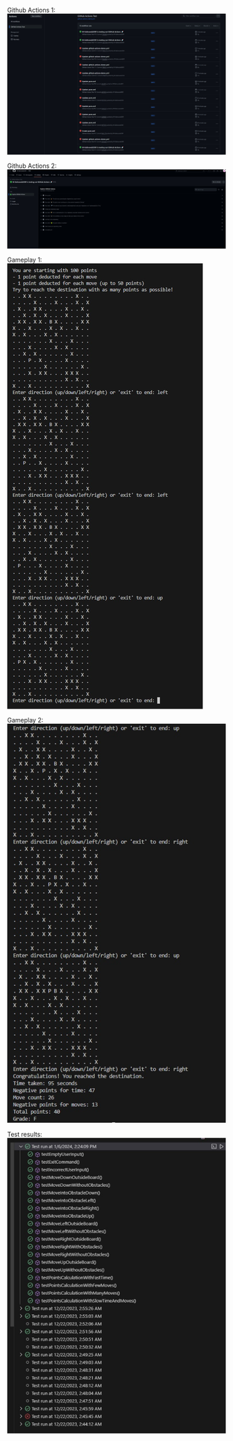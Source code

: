 Github Actions 1:
![Alt text](picture1.jpg)

Github Actions 2:
![Alt text](picture2.jpg)

Gameplay 1:
![Alt text](picture3.jpg)

Gameplay 2:
![Alt text](picture4.jpg)

Test results:
![Alt text](picture5.jpg)